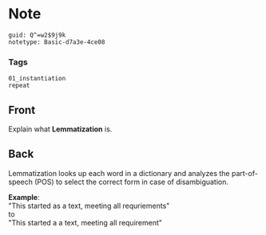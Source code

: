 # Note
```
guid: Q^=w2$9j9k
notetype: Basic-d7a3e-4ce08
```

### Tags
```
01_instantiation
repeat
```

## Front
Explain what <b>Lemmatization</b> is.

## Back
Lemmatization looks up each word in a dictionary and analyzes the
part-of-speech (POS) to select the correct form in case of
disambiguation.
<div>
  <b>Example</b>:
</div>
<div>
  "This started as a text, meeting all requriements"
</div>
<div>
  to
</div>
<div>
  "This started a a text, meeting all requirement"
</div>
